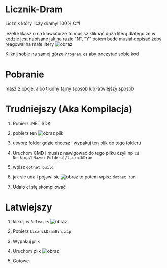 # Licznik-Dram
Licznik który liczy dramy! 100% C#!

jeżeli klikasz n na klawiaturze to musisz kliknąć dużą literą
dlatego że w kodzie jest napisane jak na razie "N", "Y" potem bede musiał dopisać żeby reagował na małe litery
![obraz](https://github.com/user-attachments/assets/a88b76bc-65af-4819-8ce7-eeb65c5f928a)

Kliknij sobie na samej górze `Program.cs` aby poczytać sobie kod

# Pobranie

masz 2 opcje, albo trudny fajny sposób lub łatwiejszy sposób

# Trudniejszy (Aka Kompilacja) 
1. Pobierz .NET SDK 

2. pobierz ten ![obraz](https://github.com/user-attachments/assets/6670428a-4534-48d4-a9e1-0cf234361d4a) plik

3. utwórz folder gdzie chcesz i wypakuj ten plik do tego folderu

4. Uruchom CMD i musisz nawigować do tego pliku czyli np `cd Desktop/[Nazwa Folderu]/LicznikDram`

5. wpisz `dotnet build` 

6. jak sie uda i pojawi sie ![obraz](https://github.com/user-attachments/assets/4d83fada-608d-401e-9a87-7eb8a7f9f072) to potem wpisz `dotnet run`

7. Udało ci się skompilować

# Latwiejszy 

1. kliknij w `Releases` ![obraz](https://github.com/user-attachments/assets/5987ed62-b4a3-4365-aa88-585d81055eb8)

2. Pobierz `LicznikDramBin.zip`

3. Wypakuj plik

4. Uruchom plik ![obraz](https://github.com/user-attachments/assets/b1a7b14b-dccc-4c46-9824-bb59d2aec611)

5. Gotowe
